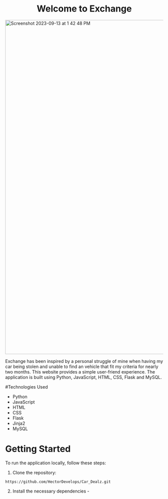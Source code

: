<h1 align='center'>Welcome to Exchange</h1>

<img width="1065" alt="Screenshot 2023-09-13 at 1 42 48 PM" src="https://github.com/HectorDevelops/Car_Dealz/assets/55935722/5cd18034-b1c8-4adf-9c07-461e2308a7ed">


Exchange has been inspired by a personal struggle of mine when having my car being stolen and unable to find an vehicle that fit my criteria for nearly two months. This website provides a simple user-friend experience. The application is built using Python, JavaScript, HTML, CSS, Flask and MySQL. 

#Technologies Used 
* Python 
* JavaScript
* HTML 
* CSS
* Flask
* Jinja2
* MySQL


# Getting Started 
To run the application locally, follow these steps:

1. Clone the repository:
```
https://github.com/HectorDevelops/Car_Dealz.git
```
2. Install the necessary dependencies - 


